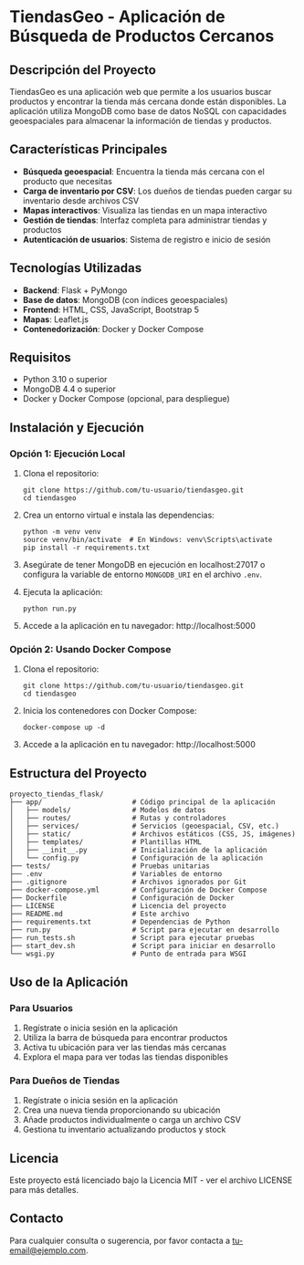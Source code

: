 # TiendasGeo - Aplicación de Búsqueda de Productos Cercanos

## Descripción del Proyecto

TiendasGeo es una aplicación web que permite a los usuarios buscar productos y encontrar la tienda más cercana donde están disponibles. La aplicación utiliza MongoDB como base de datos NoSQL con capacidades geoespaciales para almacenar la información de tiendas y productos.

## Características Principales

- **Búsqueda geoespacial**: Encuentra la tienda más cercana con el producto que necesitas
- **Carga de inventario por CSV**: Los dueños de tiendas pueden cargar su inventario desde archivos CSV
- **Mapas interactivos**: Visualiza las tiendas en un mapa interactivo
- **Gestión de tiendas**: Interfaz completa para administrar tiendas y productos
- **Autenticación de usuarios**: Sistema de registro e inicio de sesión

## Tecnologías Utilizadas

- **Backend**: Flask + PyMongo
- **Base de datos**: MongoDB (con índices geoespaciales)
- **Frontend**: HTML, CSS, JavaScript, Bootstrap 5
- **Mapas**: Leaflet.js
- **Contenedorización**: Docker y Docker Compose

## Requisitos

- Python 3.10 o superior
- MongoDB 4.4 o superior
- Docker y Docker Compose (opcional, para despliegue)

## Instalación y Ejecución

### Opción 1: Ejecución Local

1. Clona el repositorio:
   ```
   git clone https://github.com/tu-usuario/tiendasgeo.git
   cd tiendasgeo
   ```

2. Crea un entorno virtual e instala las dependencias:
   ```
   python -m venv venv
   source venv/bin/activate  # En Windows: venv\Scripts\activate
   pip install -r requirements.txt
   ```

3. Asegúrate de tener MongoDB en ejecución en localhost:27017 o configura la variable de entorno `MONGODB_URI` en el archivo `.env`.

4. Ejecuta la aplicación:
   ```
   python run.py
   ```

5. Accede a la aplicación en tu navegador: http://localhost:5000

### Opción 2: Usando Docker Compose

1. Clona el repositorio:
   ```
   git clone https://github.com/tu-usuario/tiendasgeo.git
   cd tiendasgeo
   ```

2. Inicia los contenedores con Docker Compose:
   ```
   docker-compose up -d
   ```

3. Accede a la aplicación en tu navegador: http://localhost:5000

## Estructura del Proyecto

```
proyecto_tiendas_flask/
├── app/                      # Código principal de la aplicación
│   ├── models/               # Modelos de datos
│   ├── routes/               # Rutas y controladores
│   ├── services/             # Servicios (geoespacial, CSV, etc.)
│   ├── static/               # Archivos estáticos (CSS, JS, imágenes)
│   ├── templates/            # Plantillas HTML
│   ├── __init__.py           # Inicialización de la aplicación
│   └── config.py             # Configuración de la aplicación
├── tests/                    # Pruebas unitarias
├── .env                      # Variables de entorno
├── .gitignore                # Archivos ignorados por Git
├── docker-compose.yml        # Configuración de Docker Compose
├── Dockerfile                # Configuración de Docker
├── LICENSE                   # Licencia del proyecto
├── README.md                 # Este archivo
├── requirements.txt          # Dependencias de Python
├── run.py                    # Script para ejecutar en desarrollo
├── run_tests.sh              # Script para ejecutar pruebas
├── start_dev.sh              # Script para iniciar en desarrollo
└── wsgi.py                   # Punto de entrada para WSGI
```

## Uso de la Aplicación

### Para Usuarios

1. Regístrate o inicia sesión en la aplicación
2. Utiliza la barra de búsqueda para encontrar productos
3. Activa tu ubicación para ver las tiendas más cercanas
4. Explora el mapa para ver todas las tiendas disponibles

### Para Dueños de Tiendas

1. Regístrate o inicia sesión en la aplicación
2. Crea una nueva tienda proporcionando su ubicación
3. Añade productos individualmente o carga un archivo CSV
4. Gestiona tu inventario actualizando productos y stock

## Licencia

Este proyecto está licenciado bajo la Licencia MIT - ver el archivo LICENSE para más detalles.

## Contacto

Para cualquier consulta o sugerencia, por favor contacta a [tu-email@ejemplo.com](mailto:tu-email@ejemplo.com).

